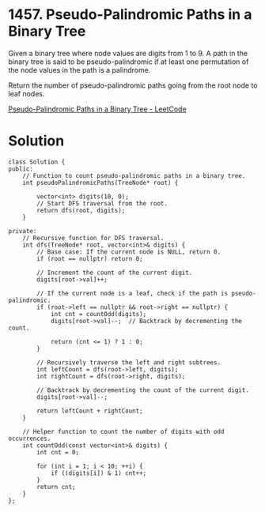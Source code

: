 # 1457. Pseudo-Palindromic Paths in a Binary Tree

Given a binary tree where node values are digits from 1 to 9. A path in the binary tree is said to be pseudo-palindromic if at least one permutation of the node values in the path is a palindrome.

Return the number of pseudo-palindromic paths going from the root node to leaf nodes.

[Pseudo-Palindromic Paths in a Binary Tree - LeetCode](https://leetcode.com/problems/pseudo-palindromic-paths-in-a-binary-tree/description/?envType=daily-question&envId=2024-01-24)

# Solution

```
class Solution {
public:
    // Function to count pseudo-palindromic paths in a binary tree.
    int pseudoPalindromicPaths(TreeNode* root) {

        vector<int> digits(10, 0);
        // Start DFS traversal from the root.
        return dfs(root, digits);
    }

private:
    // Recursive function for DFS traversal.
    int dfs(TreeNode* root, vector<int>& digits) {
        // Base case: If the current node is NULL, return 0.
        if (root == nullptr) return 0;

        // Increment the count of the current digit.
        digits[root->val]++;

        // If the current node is a leaf, check if the path is pseudo-palindromic.
        if (root->left == nullptr && root->right == nullptr) {
            int cnt = countOdd(digits);
            digits[root->val]--;  // Backtrack by decrementing the count.
           
            return (cnt <= 1) ? 1 : 0;
        }

        // Recursively traverse the left and right subtrees.
        int leftCount = dfs(root->left, digits);
        int rightCount = dfs(root->right, digits);

        // Backtrack by decrementing the count of the current digit.
        digits[root->val]--;

        return leftCount + rightCount;
    }

    // Helper function to count the number of digits with odd occurrences.
    int countOdd(const vector<int>& digits) {
        int cnt = 0;
        
        for (int i = 1; i < 10; ++i) {
            if ((digits[i]) & 1) cnt++;
        }
        return cnt;
    }
};
```